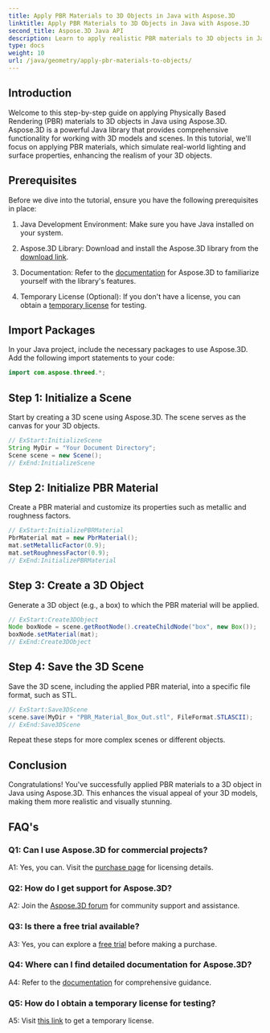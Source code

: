 ```yaml
---
title: Apply PBR Materials to 3D Objects in Java with Aspose.3D
linktitle: Apply PBR Materials to 3D Objects in Java with Aspose.3D
second_title: Aspose.3D Java API
description: Learn to apply realistic PBR materials to 3D objects in Java using Aspose.3D. Enhance visual quality with Physically Based Rendering.
type: docs
weight: 10
url: /java/geometry/apply-pbr-materials-to-objects/
---
```

## Introduction

Welcome to this step-by-step guide on applying Physically Based Rendering (PBR) materials to 3D objects in Java using Aspose.3D. Aspose.3D is a powerful Java library that provides comprehensive functionality for working with 3D models and scenes. In this tutorial, we'll focus on applying PBR materials, which simulate real-world lighting and surface properties, enhancing the realism of your 3D objects.

## Prerequisites

Before we dive into the tutorial, ensure you have the following prerequisites in place:

1. Java Development Environment: Make sure you have Java installed on your system.

2. Aspose.3D Library: Download and install the Aspose.3D library from the [download link](https://releases.aspose.com/3d/java/).

3. Documentation: Refer to the [documentation](https://reference.aspose.com/3d/java/) for Aspose.3D to familiarize yourself with the library's features.

4. Temporary License (Optional): If you don't have a license, you can obtain a [temporary license](https://purchase.aspose.com/temporary-license/) for testing.

## Import Packages

In your Java project, include the necessary packages to use Aspose.3D. Add the following import statements to your code:

```java
import com.aspose.threed.*;
```

## Step 1: Initialize a Scene

Start by creating a 3D scene using Aspose.3D. The scene serves as the canvas for your 3D objects.

```java
// ExStart:InitializeScene
String MyDir = "Your Document Directory";
Scene scene = new Scene();
// ExEnd:InitializeScene
```

## Step 2: Initialize PBR Material

Create a PBR material and customize its properties such as metallic and roughness factors.

```java
// ExStart:InitializePBRMaterial
PbrMaterial mat = new PbrMaterial();
mat.setMetallicFactor(0.9);
mat.setRoughnessFactor(0.9);
// ExEnd:InitializePBRMaterial
```

## Step 3: Create a 3D Object

Generate a 3D object (e.g., a box) to which the PBR material will be applied.

```java
// ExStart:Create3DObject
Node boxNode = scene.getRootNode().createChildNode("box", new Box());
boxNode.setMaterial(mat);
// ExEnd:Create3DObject
```

## Step 4: Save the 3D Scene

Save the 3D scene, including the applied PBR material, into a specific file format, such as STL.

```java
// ExStart:Save3DScene
scene.save(MyDir + "PBR_Material_Box_Out.stl", FileFormat.STLASCII);
// ExEnd:Save3DScene
```

Repeat these steps for more complex scenes or different objects.

## Conclusion

Congratulations! You've successfully applied PBR materials to a 3D object in Java using Aspose.3D. This enhances the visual appeal of your 3D models, making them more realistic and visually stunning.

## FAQ's

### Q1: Can I use Aspose.3D for commercial projects?

A1: Yes, you can. Visit the [purchase page](https://purchase.aspose.com/buy) for licensing details.

### Q2: How do I get support for Aspose.3D?

A2: Join the [Aspose.3D forum](https://forum.aspose.com/c/3d/18) for community support and assistance.

### Q3: Is there a free trial available?

A3: Yes, you can explore a [free trial](https://releases.aspose.com/) before making a purchase.

### Q4: Where can I find detailed documentation for Aspose.3D?

A4: Refer to the [documentation](https://reference.aspose.com/3d/java/) for comprehensive guidance.

### Q5: How do I obtain a temporary license for testing?

A5: Visit [this link](https://purchase.aspose.com/temporary-license/) to get a temporary license.
